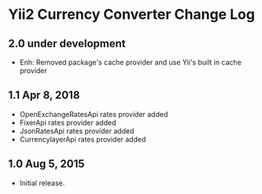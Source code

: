 # Yii2 Currency Converter Change Log

## 2.0 under development

- Enh: Removed package's cache provider and use Yii's built in cache provider

## 1.1 Apr 8, 2018

- OpenExchangeRatesApi rates provider added
- FixerApi rates provider added
- JsonRatesApi rates provider added
- CurrencylayerApi rates provider added

## 1.0 Aug 5, 2015

- Initial release.
